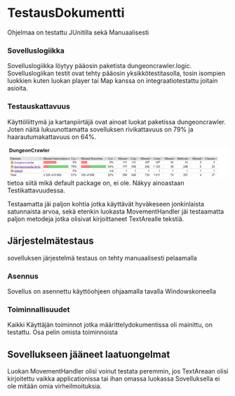 # TestausDokumentti

Ohjelmaa on testattu JUnitilla sekä Manuaalisesti

### Sovelluslogiikka
Sovelluslogiikka löytyy pääosin paketista dungeoncrawler.logic.
Sovelluslogiikan testit ovat tehty pääosin yksikkötestitasolla, tosin isompien luokkien kuten luokan player tai Map kanssa on 
integraatiotestattu joitain asioita.

### Testauskattavuus

Käyttöliittymä ja kartanpiirtäjä ovat ainoat luokat paketissa dungeoncrawler.
Joten näitä lukuunottamatta sovelluksen rivikattavuus on 79% ja haarautumakattavuus on 64%.

<img src="https://github.com/Antgoblin/ot-harjoitustyo/blob/master/dokumentointi/kuvat/Testikattavuus.png">
tietoa siitä mikä default package on, ei ole. Näkyy ainoastaan Testikattavuudessa.
  
Testaamatta jäi paljon kohtia jotka käyttävät hyväkeseen jonkinlaista satunnaista arvoa, sekä etenkin luokasta
MovementHandler jäi testaamatta paljon metodeja jotka olisivat kirjoittaneet TextArealle tekstiä.

## Järjestelmätestaus
sovelluksen järjestelmä testaus on tehty manuaalisesti pelaamalla

### Asennus
Sovellus on asennettu käyttöohjeen ohjaamalla tavalla Windowskoneella 

### Toiminnallisuudet
Kaikki Käyttäjän toiminnot jotka määrittelydokumentissa oli mainittu, on testattu.
Osa pelin omista toiminnoista 

## Sovellukseen jääneet laatuongelmat
Luokan MovementHandler olisi voinut testata peremmin, jos TextAreaan olisi kirjoitettu vaikka applicationissa tai ihan omassa luokassa
Sovelluksella ei ole mitään omia virheilmoituksia.
